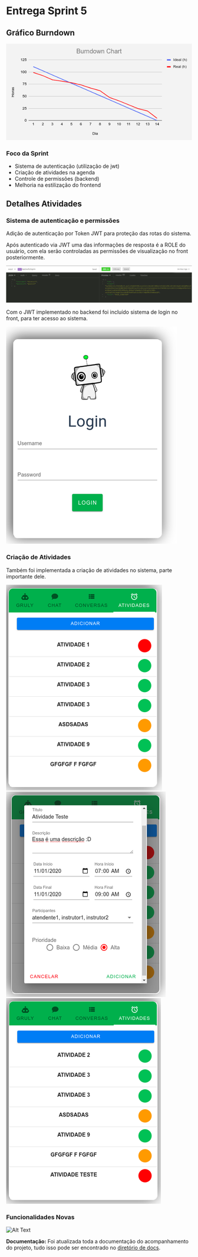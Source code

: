 # Entrega Sprint 5

## Gráfico Burndown

<img src="burndown5.png" heigth="300" title="Burndown">

### Foco da Sprint

- Sistema de autenticação (utilização de jwt)
- Criação de atividades na agenda
- Controle de permissões (backend)
- Melhoria na estilização do frontend


## Detalhes Atividades

### Sistema de autenticação e permissões

Adição de autenticação por Token JWT para proteção das rotas do sistema.

Após autenticado via JWT uma das informações de resposta é a ROLE do usuário,
com ela serão controladas as permissões de visualização no front posteriormente.

<img src="jwt_result.png" heigth="300" title="JWT">

Com o JWT implementado no backend foi incluído sistema de login no front, para ter acesso ao sistema.

<img src="login.png" heigth="300" title="Login">

### Criação de Atividades

Também foi implementada a criação de atividades no sistema, parte importante dele.

<img src="agenda1.png" heigth="300" title="Agenda">
<img src="agenda2.png" heigth="300" title="Agenda">
<img src="agenda3.png" heigth="300" title="Agenda">

### Funcionalidades Novas
![Alt Text](https://media.giphy.com/media/repY1dBTv9k7tnrHAa/giphy.gif)

**Documentação:** Foi atualizada toda a documentação do acompanhamento do projeto, tudo isso pode ser
encontrado no [diretório de docs](https://github.com/ads-fatec-team3/chatbot/tree/master/docs).
